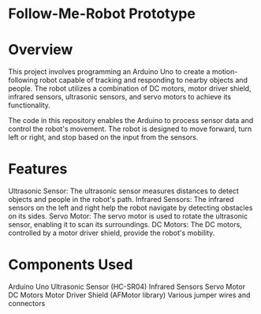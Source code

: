 # Follow-Me-Robot Prototype


# Overview
This project involves programming an Arduino Uno to create a motion-following robot capable of tracking and responding to nearby objects and people. The robot utilizes a combination of DC motors, motor driver shield, infrared sensors, ultrasonic sensors, and servo motors to achieve its functionality.

The code in this repository enables the Arduino to process sensor data and control the robot's movement. The robot is designed to move forward, turn left or right, and stop based on the input from the sensors.

# Features
Ultrasonic Sensor: The ultrasonic sensor measures distances to detect objects and people in the robot's path.
Infrared Sensors: The infrared sensors on the left and right help the robot navigate by detecting obstacles on its sides.
Servo Motor: The servo motor is used to rotate the ultrasonic sensor, enabling it to scan its surroundings.
DC Motors: The DC motors, controlled by a motor driver shield, provide the robot's mobility.
# Components Used
Arduino Uno
Ultrasonic Sensor (HC-SR04)
Infrared Sensors
Servo Motor
DC Motors
Motor Driver Shield (AFMotor library)
Various jumper wires and connectors
